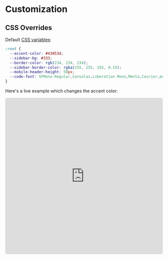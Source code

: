 # Customization

## CSS Overrides

Default [CSS variables](https://developer.mozilla.org/en-US/docs/Web/CSS/Using_CSS_variables):

```css
:root {
  --accent-color: #43853d;
  --sidebar-bg: #333;
  --border-color: rgb(234, 234, 234);
  --sidebar-border-color: rgba(255, 255, 255, 0.15);
  --mobile-header-height: 50px;
  --code-font: SFMono-Regular,Consolas,Liberation Mono,Menlo,Courier,monospace;
}
```

Here's a live example which changes the accent color:

<iframe src="https://codesandbox.io/embed/ykyk73y74x?module=%2Foverride.css" style="width:100%; height:500px; border:0; border-radius: 4px; overflow:hidden;" sandbox="allow-modals allow-forms allow-popups allow-scripts allow-same-origin"></iframe>
